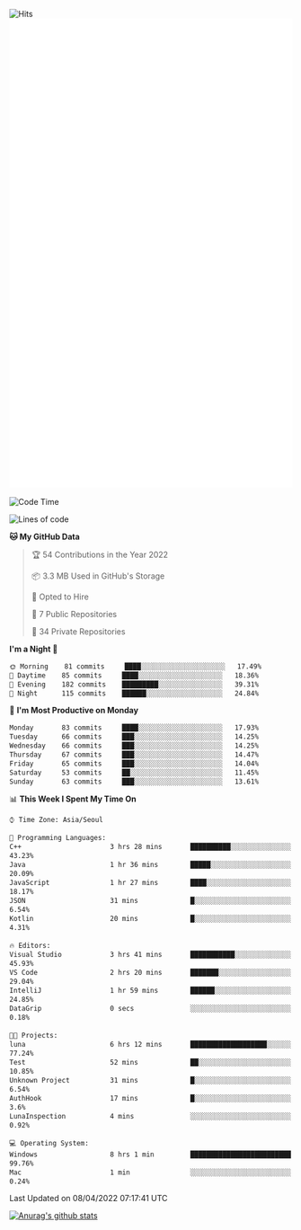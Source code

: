 ![Hits](https://hits.seeyoufarm.com/api/count/incr/badge.svg?url=https%3A%2F%2Fgithub.com%2Fkokose1234&count_bg=%2379C83D&title_bg=%23555555&icon=apple.svg&icon_color=%23E7E7E7&title=hits&edge_flat=false)
<br/>
![Metrics](https://github.com/kokose1234/kokose1234/blob/main/github-metrics.svg)

<!--START_SECTION:waka-->
![Code Time](http://img.shields.io/badge/Code%20Time-620%20hrs%204%20mins-blue)

![Lines of code](https://img.shields.io/badge/From%20Hello%20World%20I%27ve%20Written-2%20Million%20lines%20of%20code-blue)

**🐱 My GitHub Data** 

> 🏆 54 Contributions in the Year 2022
 > 
> 📦 3.3 MB Used in GitHub's Storage 
 > 
> 💼 Opted to Hire
 > 
> 📜 7 Public Repositories 
 > 
> 🔑 34 Private Repositories  
 > 
**I'm a Night 🦉** 

```text
🌞 Morning    81 commits     ████░░░░░░░░░░░░░░░░░░░░░   17.49% 
🌆 Daytime    85 commits     ████░░░░░░░░░░░░░░░░░░░░░   18.36% 
🌃 Evening    182 commits    █████████░░░░░░░░░░░░░░░░   39.31% 
🌙 Night      115 commits    ██████░░░░░░░░░░░░░░░░░░░   24.84%

```
📅 **I'm Most Productive on Monday** 

```text
Monday       83 commits     ████░░░░░░░░░░░░░░░░░░░░░   17.93% 
Tuesday      66 commits     ███░░░░░░░░░░░░░░░░░░░░░░   14.25% 
Wednesday    66 commits     ███░░░░░░░░░░░░░░░░░░░░░░   14.25% 
Thursday     67 commits     ███░░░░░░░░░░░░░░░░░░░░░░   14.47% 
Friday       65 commits     ███░░░░░░░░░░░░░░░░░░░░░░   14.04% 
Saturday     53 commits     ██░░░░░░░░░░░░░░░░░░░░░░░   11.45% 
Sunday       63 commits     ███░░░░░░░░░░░░░░░░░░░░░░   13.61%

```


📊 **This Week I Spent My Time On** 

```text
⌚︎ Time Zone: Asia/Seoul

💬 Programming Languages: 
C++                      3 hrs 28 mins       ██████████░░░░░░░░░░░░░░░   43.23% 
Java                     1 hr 36 mins        █████░░░░░░░░░░░░░░░░░░░░   20.09% 
JavaScript               1 hr 27 mins        ████░░░░░░░░░░░░░░░░░░░░░   18.17% 
JSON                     31 mins             █░░░░░░░░░░░░░░░░░░░░░░░░   6.54% 
Kotlin                   20 mins             █░░░░░░░░░░░░░░░░░░░░░░░░   4.31%

🔥 Editors: 
Visual Studio            3 hrs 41 mins       ███████████░░░░░░░░░░░░░░   45.93% 
VS Code                  2 hrs 20 mins       ███████░░░░░░░░░░░░░░░░░░   29.04% 
IntelliJ                 1 hr 59 mins        ██████░░░░░░░░░░░░░░░░░░░   24.85% 
DataGrip                 0 secs              ░░░░░░░░░░░░░░░░░░░░░░░░░   0.18%

🐱‍💻 Projects: 
luna                     6 hrs 12 mins       ███████████████████░░░░░░   77.24% 
Test                     52 mins             ██░░░░░░░░░░░░░░░░░░░░░░░   10.85% 
Unknown Project          31 mins             █░░░░░░░░░░░░░░░░░░░░░░░░   6.54% 
AuthHook                 17 mins             █░░░░░░░░░░░░░░░░░░░░░░░░   3.6% 
LunaInspection           4 mins              ░░░░░░░░░░░░░░░░░░░░░░░░░   0.92%

💻 Operating System: 
Windows                  8 hrs 1 min         █████████████████████████   99.76% 
Mac                      1 min               ░░░░░░░░░░░░░░░░░░░░░░░░░   0.24%

```


 Last Updated on 08/04/2022 07:17:41 UTC
<!--END_SECTION:waka-->

[![Anurag's github stats](https://github-readme-stats.vercel.app/api?username=kokose1234&theme=dracula)](https://github.com/anuraghazra/github-readme-stats)



	
